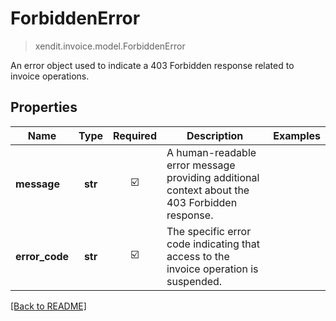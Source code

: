 # ForbiddenError
> xendit.invoice.model.ForbiddenError

An error object used to indicate a 403 Forbidden response related to invoice operations.

## Properties
| Name | Type | Required | Description | Examples |
|------------|:-------------:|:-------------:|-------------|:-------------:|
| **message** | **str** | ☑️ | A human-readable error message providing additional context about the 403 Forbidden response. |  | |
| **error_code** | **str** | ☑️ | The specific error code indicating that access to the invoice operation is suspended. |  | "ACCESS_SUSPENDED" |


[[Back to README]](../../README.md)


